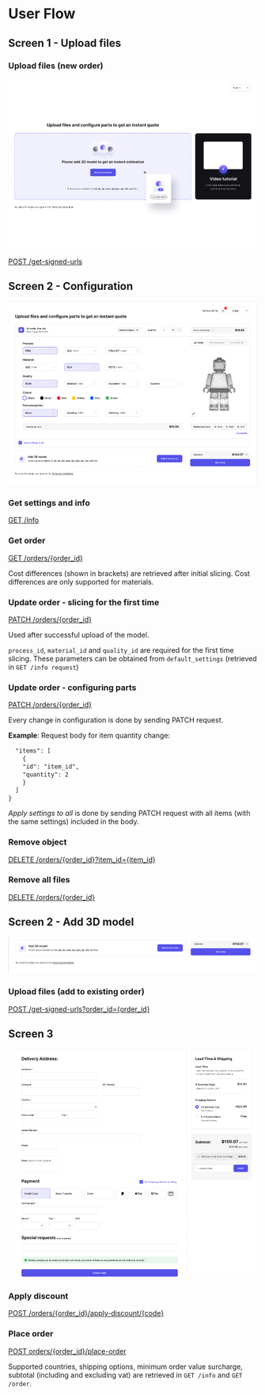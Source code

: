 # User Flow

## Screen 1 - Upload files

### Upload files (new order)
![screen1](../assets/images/screen1.png)

[POST /get-signed-urls](../reference/ctq-widget-api.v1.yaml/paths/~1get-signed-urls/post)

## Screen 2 - Configuration

![screen2-1](../assets/images/screen2-1.png)

### Get settings and info

[GET /info](../reference/ctq-widget-api.v1.yaml/paths/~1info/get)

### Get order

[GET /orders/{order_id}](../reference/ctq-widget-api.v1.yaml/paths/~1orders~1%7Border_id%7D/get)

Cost differences (shown in brackets) are retrieved after initial slicing. Cost differences are only supported for materials.

### Update order - slicing for the first time

[PATCH /orders/{order_id}](../reference/ctq-widget-api.v1.yaml/paths/~1orders~1%7Border_id%7D/patch)

Used after successful upload of the model. 

```process_id```, ```material_id``` and ```quality_id```
are required for the first time slicing. These parameters can be obtained from ```default_settings``` (retrieved in ```GET /info request```)

### Update order - configuring parts

[PATCH /orders/{order_id}](../reference/ctq-widget-api.v1.yaml/paths/~1orders~1%7Border_id%7D/patch)

Every change in configuration is done by sending PATCH request. 

**Example**: Request body for item quantity change:
```{
  "items": [
    {
    "id": "item_id",
    "quantity": 2
    }     
  ]
}
```

*Apply settings to all* is done by sending PATCH request with all items (with the same settings) included in the body.

### Remove object

[DELETE /orders/{order_id}?item_id={item_id}](../reference/ctq-widget-api.v1.yaml/paths/~1orders~1%7Border_id%7D/delete)

### Remove all files

[DELETE /orders/{order_id}](../reference/ctq-widget-api.v1.yaml/paths/~1orders~1%7Border_id%7D/delete)


## Screen 2 - Add 3D model

![screen2-2](../assets/images/screen2-2.png)

### Upload files (add to existing order)

[POST /get-signed-urls?order_id={order_id}](../reference/ctq-widget-api.v1.yaml/paths/~1get-signed-urls/post)


## Screen 3

![screen3](../assets/images/screen3.png)

### Apply discount

[POST /orders/{order_id}/apply-discount/{code}](../reference/ctq-widget-api.v1.yaml/paths/~1orders~1%7Border_id%7D~1apply-discount~1%7Bcode%7D/post)

### Place order

[POST orders/{order_id}/place-order](../reference/ctq-widget-api.v1.yaml/paths/~1orders~1%7Border_id%7D~1place-order/post)

Supported countries, shipping options, minimum order value surcharge, subtotal (including and excluding vat) are retrieved in ```GET /info``` and ```GET /order```.
